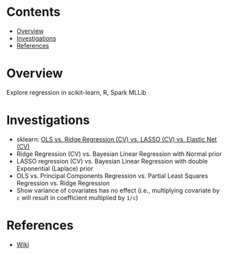 # Contents
* [Overview](#overview)
* [Investigations](#investigations)
* [References](#references)

# Overview
Explore regression in scikit-learn, R, Spark MLLib

# Investigations
* sklearn: [OLS vs. Ridge Regression (CV) vs. LASSO (CV) vs. Elastic Net (CV)](OLS%20vs%20Ridge_CV%20vs%20LASSO_CV%20vs%20ElasticNet_CV.ipynb)
* Ridge Regression (CV) vs. Bayesian Linear Regression with Normal prior
* LASSO regression (CV) vs. Bayesian Linear Regression with double Exponential (Laplace) prior
* OLS vs. Principal Components Regression vs. Partial Least Squares Regression vs. Ridge Regression
* Show variance of covariates has no effect (i.e., multiplying covariate by `c` will result in coefficient multiplied by `1/c`)

# References
* [Wiki](https://github.com/niranjv/ml-notes/wiki/Regression)
